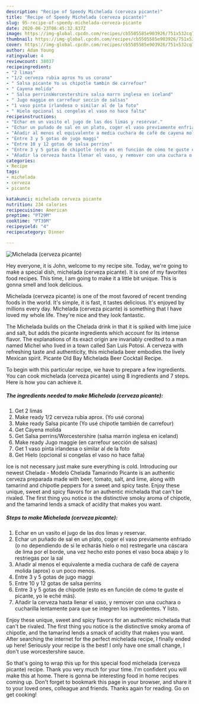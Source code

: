 ```yaml
---
description: "Recipe of Speedy Michelada (cerveza picante)"
title: "Recipe of Speedy Michelada (cerveza picante)"
slug: 95-recipe-of-speedy-michelada-cerveza-picante
date: 2020-06-23T06:45:32.837Z
image: https://img-global.cpcdn.com/recipes/cb5505585e903926/751x532cq70/michelada-cerveza-picante-foto-principal.jpg
thumbnail: https://img-global.cpcdn.com/recipes/cb5505585e903926/751x532cq70/michelada-cerveza-picante-foto-principal.jpg
cover: https://img-global.cpcdn.com/recipes/cb5505585e903926/751x532cq70/michelada-cerveza-picante-foto-principal.jpg
author: Adam Young
ratingvalue: 4
reviewcount: 38037
recipeingredient:
- "2 limas"
- "1/2 cerveza rubia aprox Yo us corona"
- " Salsa picante Yo us chipotle tambin de carrefour"
- " Cayena molida"
- " Salsa perrinsWorcestershire salsa marrn inglesa en iceland"
- " Jugo maggie en carrefour seccin de salsas"
- "1 vaso pinta irlandesa o similar al de la foto"
- " Hielo opcional si congelas el vaso no hace falta"
recipeinstructions:
- "Echar en un vasito el jugo de las dos limas y reservar."
- "Echar un puñado de sal en un plato, coger el vaso previamente enfriado (o no dependiendo de si le echarás hielo o no) restregarle una cáscara de lima por el borde, una vez hecho esto pones el vaso boca abajo y lo restriegas por la sal"
- "Añadir al menos el equivalente a media cuchara de café de cayena molida (aprox) o un poco menos."
- "Entre 3 y 5 gotas de jugo maggi"
- "Entre 10 y 12 gotas de salsa perrins"
- "Entre 3 y 5 gotas de chipotle (esto es en función de cómo te guste el picante, yo le eché más)."
- "Añadir la cerveza hasta llenar el vaso, y remover con una cuchara o cucharilla lentamente para que se integren los ingredientes. Y listo."
categories:
- Recipe
tags:
- michelada
- cerveza
- picante

katakunci: michelada cerveza picante 
nutrition: 234 calories
recipecuisine: American
preptime: "PT29M"
cooktime: "PT39M"
recipeyield: "4"
recipecategory: Dinner

---
```



![Michelada (cerveza picante)](https://img-global.cpcdn.com/recipes/cb5505585e903926/751x532cq70/michelada-cerveza-picante-foto-principal.jpg)

Hey everyone, it is John, welcome to my recipe site. Today, we're going to make a special dish, michelada (cerveza picante). It is one of my favorites food recipes. This time, I am going to make it a little bit unique. This is gonna smell and look delicious.

Michelada (cerveza picante) is one of the most favored of recent trending foods in the world. It's simple, it is fast, it tastes delicious. It's enjoyed by millions every day. Michelada (cerveza picante) is something that I have loved my whole life. They're nice and they look fantastic.

The Michelada builds on the Chelada drink in that it is spiked with lime juice and salt, but adds the picante ingredients which account for its intense flavor. The explanations of its exact origin are invariably credited to a man named Michel who lived in a town called San Luis Potosi. A cerveza with refreshing taste and authenticity, this michelada beer embodies the lively Mexican spirit. Picante Old Bay Michelada Beer Cocktail Recipe.


To begin with this particular recipe, we have to prepare a few ingredients. You can cook michelada (cerveza picante) using 8 ingredients and 7 steps. Here is how you can achieve it.

<!--inarticleads1-->

##### The ingredients needed to make Michelada (cerveza picante):

1. Get 2 limas
1. Make ready 1/2 cerveza rubia aprox. (Yo usé corona)
1. Make ready  Salsa picante (Yo usé chipotle también de carrefour)
1. Get  Cayena molida
1. Get  Salsa perrins/Worcestershire (salsa marrón inglesa en iceland)
1. Make ready  Jugo maggie (en carrefour sección de salsas)
1. Get 1 vaso pinta irlandesa o similar al de la foto
1. Get  Hielo (opcional si congelas el vaso no hace falta)


Ice is not necessary just make sure everything is cold. Introducing our newest Chelada - Modelo Chelada Tamarindo Picante is an authentic cerveza preparada made with beer, tomato, salt, and lime, along with tamarind and chipotle peppers for a sweet and spicy taste. Enjoy these unique, sweet and spicy flavors for an authentic michelada that can&#39;t be rivaled. The first thing you notice is the distinctive smoky aroma of chipotle, and the tamarind lends a smack of acidity that makes you want. 

<!--inarticleads2-->

##### Steps to make Michelada (cerveza picante):

1. Echar en un vasito el jugo de las dos limas y reservar.
1. Echar un puñado de sal en un plato, coger el vaso previamente enfriado (o no dependiendo de si le echarás hielo o no) restregarle una cáscara de lima por el borde, una vez hecho esto pones el vaso boca abajo y lo restriegas por la sal
1. Añadir al menos el equivalente a media cuchara de café de cayena molida (aprox) o un poco menos.
1. Entre 3 y 5 gotas de jugo maggi
1. Entre 10 y 12 gotas de salsa perrins
1. Entre 3 y 5 gotas de chipotle (esto es en función de cómo te guste el picante, yo le eché más).
1. Añadir la cerveza hasta llenar el vaso, y remover con una cuchara o cucharilla lentamente para que se integren los ingredientes. Y listo.


Enjoy these unique, sweet and spicy flavors for an authentic michelada that can&#39;t be rivaled. The first thing you notice is the distinctive smoky aroma of chipotle, and the tamarind lends a smack of acidity that makes you want. After searching the internet for the perfect michelada recipe, I finally ended up here! Seriously your recipe is the best! I only have one small change, I don&#39;t use worcestershire sauce. 

So that's going to wrap this up for this special food michelada (cerveza picante) recipe. Thank you very much for your time. I'm confident you will make this at home. There is gonna be interesting food in home recipes coming up. Don't forget to bookmark this page in your browser, and share it to your loved ones, colleague and friends. Thanks again for reading. Go on get cooking!

